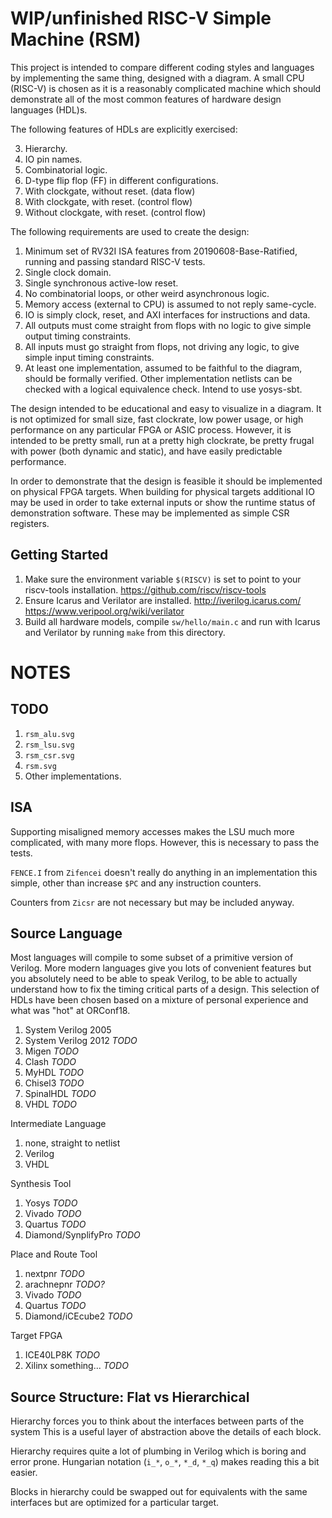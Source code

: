 
WIP/unfinished RISC-V Simple Machine (RSM)
==========================================

This project is intended to compare different coding styles and languages by
implementing the same thing, designed with a diagram.
A small CPU (RISC-V) is chosen as it is a reasonably complicated machine which
should demonstrate all of the most common features of hardware design languages
(HDL)s.

The following features of HDLs are explicitly exercised:

3. Hierarchy.
2. IO pin names.
1. Combinatorial logic.
4. D-type flip flop (FF) in different configurations.
  1. With clockgate, without reset. (data flow)
  2. With clockgate, with reset. (control flow)
  3. Without clockgate, with reset. (control flow)

The following requirements are used to create the design:

1. Minimum set of RV32I ISA features from 20190608-Base-Ratified, running and
   passing standard RISC-V tests.
2. Single clock domain.
3. Single synchronous active-low reset.
4. No combinatorial loops, or other weird asynchronous logic.
5. Memory access (external to CPU) is assumed to not reply same-cycle.
6. IO is simply clock, reset, and AXI interfaces for instructions and data.
7. All outputs must come straight from flops with no logic to give
   simple output timing constraints.
8. All inputs must go straight from flops, not driving any logic, to give
   simple input timing constraints.
9. At least one implementation, assumed to be faithful to the diagram, should
   be formally verified.
   Other implementation netlists can be checked with a logical equivalence
   check.
   Intend to use yosys-sbt.

The design intended to be educational and easy to visualize in a diagram.
It is not optimized for small size, fast clockrate, low power usage, or high
performance on any particular FPGA or ASIC process.
However, it is intended to be pretty small, run at a pretty high clockrate, be
pretty frugal with power (both dynamic and static), and have easily
predictable performance.

In order to demonstrate that the design is feasible it should be implemented on
physical FPGA targets.
When building for physical targets additional IO may be used in order to take
external inputs or show the runtime status of demonstration software.
These may be implemented as simple CSR registers.


Getting Started
---------------

1. Make sure the environment variable `$(RISCV)` is set to point to your
    riscv-tools installation.
   <https://github.com/riscv/riscv-tools>
2. Ensure Icarus and Verilator are installed.
   <http://iverilog.icarus.com/>
   <https://www.veripool.org/wiki/verilator>
3. Build all hardware models, compile `sw/hello/main.c` and run with Icarus and
   Verilator by running `make` from this directory.


NOTES
=====

TODO
----

1. `rsm_alu.svg`
2. `rsm_lsu.svg`
3. `rsm_csr.svg`
4. `rsm.svg`
5. Other implementations.


ISA
---

Supporting misaligned memory accesses makes the LSU much more complicated,
with many more flops.
However, this is necessary to pass the tests.

`FENCE.I` from `Zifencei` doesn't really do anything in an implementation this
simple, other than increase `$PC` and any instruction counters.

Counters from `Zicsr` are not necessary  but may be included anyway.


Source Language
---------------

Most languages will compile to some subset of a primitive version of Verilog.
More modern languages give you lots of convenient features but you absolutely
need to be able to speak Verilog, to be able to actually understand how to fix
the timing critical parts of a design.
This selection of HDLs have been chosen based on a mixture of personal
experience and what was "hot" at ORConf18.

1. System Verilog 2005
2. System Verilog 2012 *TODO*
3. Migen *TODO*
4. Clash *TODO*
3. MyHDL *TODO*
5. Chisel3 *TODO*
6. SpinalHDL *TODO*
7. VHDL *TODO*

Intermediate Language

1. none, straight to netlist
2. Verilog
3. VHDL

Synthesis Tool

1. Yosys *TODO*
2. Vivado *TODO*
3. Quartus *TODO*
4. Diamond/SynplifyPro *TODO*

Place and Route Tool

1. nextpnr *TODO*
2. arachnepnr *TODO?*
3. Vivado *TODO*
4. Quartus *TODO*
5. Diamond/iCEcube2 *TODO*

Target FPGA

1. ICE40LP8K *TODO*
2. Xilinx something... *TODO*


Source Structure: Flat vs Hierarchical
--------------------------------------

Hierarchy forces you to think about the interfaces between parts of the system
This is a useful layer of abstraction above the details of each block.

Hierarchy requires quite a lot of plumbing in Verilog which is boring and error
prone.
Hungarian notation (`i_*`, `o_*`, `*_d`, `*_q`) makes reading this a bit easier.

Blocks in hierarchy could be swapped out for equivalents with the same
interfaces but are optimized for a particular target.
